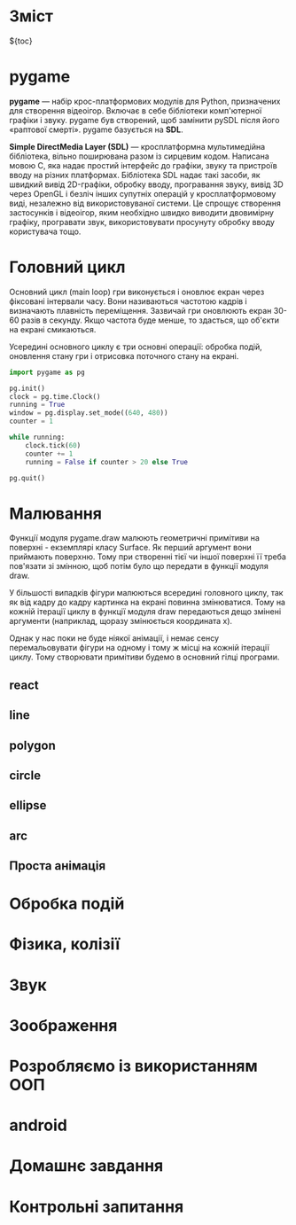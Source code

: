# Зміст

${toc}

# pygame

**pygame** — набір крос-платформових модулів для Python, призначених для створення відеоігор. Включає в себе бібліотеки комп'ютерної графіки і звуку. pygame був створений, щоб замінити pySDL після його «раптової смерті». pygame базується на **SDL**.

**Simple DirectMedia Layer (SDL)** — кросплатформна мультимедійна бібліотека, вільно поширювана разом із сирцевим кодом. Написана мовою C, яка надає простий інтерфейс до графіки, звуку та пристроїв вводу на різних платформах. Бібліотека SDL надає такі засоби, як швидкий вивід 2D-графіки, обробку вводу, програвання звуку, вивід 3D через OpenGL і безліч інших супутніх операцій у кросплатформовому виді, незалежно від використовуваної системи. Це спрощує створення застосунків і відеоігор, яким необхідно швидко виводити двовимірну графіку, програвати звук, використовувати просунуту обробку вводу користувача тощо.

# Головний цикл

Основний цикл (main loop) гри виконується і оновлює екран через фіксовані інтервали часу. Вони називаються частотою кадрів і визначають плавність переміщення. Зазвичай гри оновлюють екран 30-60 разів в секунду. Якщо частота буде менше, то здасться, що об'єкти на екрані смикаються.

Усередині основного циклу є три основні операції: обробка подій, оновлення стану гри і отрисовка поточного стану на екрані.

```py
import pygame as pg

pg.init()
clock = pg.time.Clock()
running = True
window = pg.display.set_mode((640, 480))
counter = 1

while running:
    clock.tick(60)
    counter += 1
    running = False if counter > 20 else True

pg.quit()
```

# Малювання

Функції модуля pygame.draw малюють геометричні примітиви на поверхні - екземплярі класу Surface. Як перший аргумент вони приймають поверхню. Тому при створенні тієї чи іншої поверхні її треба пов'язати зі змінною, щоб потім було що передати в функції модуля draw.

У більшості випадків фігури малюються всередині головного циклу, так як від кадру до кадру картинка на екрані повинна змінюватися. Тому на кожній ітерації циклу в функції модуля draw передаються дещо змінені аргументи (наприклад, щоразу змінюється координата x).

Однак у нас поки не буде ніякої анімації, і немає сенсу перемальовувати фігури на одному і тому ж місці на кожній ітерації циклу. Тому створювати примітиви будемо в основний гілці програми.

## react

## line

## polygon

## circle

## ellipse

## arc

## Проста анімація

# Обробка подій

# Фізика, колізії

# Звук

# Зоображення

# Розробляємо із використанням ООП

# android

# Домашнє завдання

# Контрольні запитання